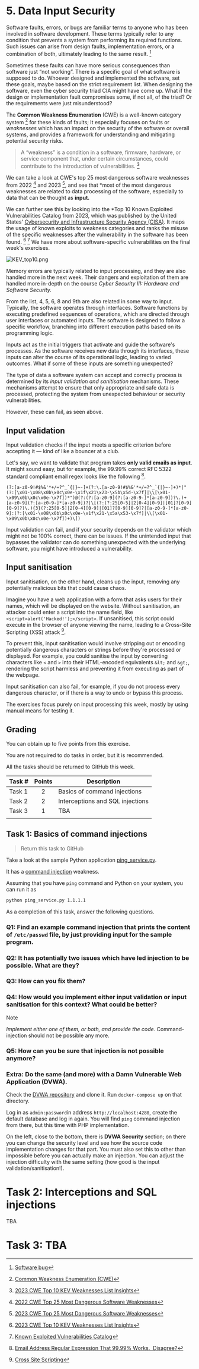 # 5.  Data Input Security

Software faults, errors, or bugs are familiar terms to anyone who has been involved in software development.
These terms typically refer to any condition that prevents a system from performing its required functions. 
Such issues can arise from design faults, implementation errors, or a combination of both, ultimately leading to the same result. [^1]

Sometimes these faults can have more serious consequences than software just “not working”.
There is a specific goal of what software is supposed to do.
Whoever designed and implemented the software, set these goals, maybe based on the strict requirement list.
When designing the software, even the cyber security triad CIA might have come up. 
What if the design or implementation fault compromises some, if not all, of the triad? Or the requirements were just misunderstood?

The **Common Weakness Enumeration** (CWE) is a well-known category system [^2] for these kinds of faults; It especially focuses on faults or *weaknesses* which has an impact on the security of the software or overall systems, and provides a framework for understanding and mitigating potential security risks.

> A “weakness” is a condition in a software, firmware, hardware, or service component that, under certain circumstances, could contribute to the introduction of vulnerabilities. [^5]


We can take a look at CWE's top 25 most dangerous software weaknesses from 2022 [^3] and 2023 [^4], and see that *most of the most dangerous weaknesses are related to data processing of the software, especially to data that can be thought as **input.**


We can further see this by looking into the *Top 10 Known Exploited Vulnerabilities Catalog from 2023, which was published by the United States' [Cybersecurity and Infrastructure Security Agency (CISA)](https://www.dhs.gov/cisa/cybersecurity-division).
It maps the usage of known exploits to weakness categories and ranks the misuse of the specific weaknesses after the vulnerability in the software has been found. [^5] [^6]
We have more about software-specific vulnerabilities on the final week's exercises.

![KEV_top10.png](KEV_top10.png)

Memory errors are typically related to input processing, and they are also handled more in the next week.
Their dangers and exploitation of them are handled more in-depth on the course *Cyber Security III: Hardware and Software Security.*

From the list, 4, 5, 6, 8 and 9th are also related in some way to input. 
Typically, the software operates through interfaces. 
Software functions by executing predefined sequences of operations, which are directed through user interfaces or automated inputs. 
The software is designed to follow a specific workflow, branching into different execution paths based on its programming logic.

Inputs act as the initial triggers that activate and guide the software's processes. As the software receives new data through its interfaces, these inputs can alter the course of its operational logic, leading to varied outcomes.
What if some of these inputs are something unexpected?

The type of data a software system can accept and correctly process is determined by its _input validation and sanitisation_ mechanisms. These mechanisms attempt to ensure that only appropriate and safe data is processed, protecting the system from unexpected behaviour or security vulnerabilities.

However, these can fail, as seen above.

## Input validation

Input validation checks if the input meets a specific criterion before accepting it — kind of like a bouncer at a club.

Let's say, we want to validate that program takes **only valid emails as input**. 
It might sound easy, but for example, the 99.99% correct RFC 5322 standard compliant email regex looks like the following [^7].

```none
(?:[a-z0-9!#$%&'*+/=?^_`{|}~-]+(?:\.[a-z0-9!#$%&'*+/=?^_`{|}~-]+)*|"(?:[\x01-\x08\x0b\x0c\x0e-\x1f\x21\x23-\x5b\x5d-\x7f]|\\[\x01-\x09\x0b\x0c\x0e-\x7f])*")@(?:(?:[a-z0-9](?:[a-z0-9-]*[a-z0-9])?\.)+[a-z0-9](?:[a-z0-9-]*[a-z0-9])?|\[(?:(?:25[0-5]|2[0-4][0-9]|[01]?[0-9][0-9]?)\.){3}(?:25[0-5]|2[0-4][0-9]|[01]?[0-9][0-9]?|[a-z0-9-]*[a-z0-9]:(?:[\x01-\x08\x0b\x0c\x0e-\x1f\x21-\x5a\x53-\x7f]|\\[\x01-\x09\x0b\x0c\x0e-\x7f])+)\])
```

Input validation can fail, and if your security depends on the validator which might not be 100% correct, there can be issues.
If the unintended input that bypasses the validator can do something unexpected with the underlying software, you might have introduced a vulnerability.

## Input sanitisation

Input sanitisation, on the other hand, cleans up the input, removing any potentially malicious bits that could cause chaos.

Imagine you have a web application with a form that asks users for their names, which will be displayed on the website.
Without sanitisation, an attacker could enter a script into the name field, like `<script>alert('Hacked!');</script>`.
If unsanitised, this script could execute in the browser of anyone viewing the name, leading to a Cross-Site Scripting (XSS) attack [^8].

To prevent this, input sanitisation would involve stripping out or encoding potentially dangerous characters or strings before they're processed or displayed. For example, you could sanitise the input by converting characters like `<` and `>` into their HTML-encoded equivalents `&lt;` and `&gt;`, rendering the script harmless and preventing it from executing as part of the webpage.

Input sanitisation can also fail, for example, if you do not process every dangerous character, or if there is a way to undo or bypass this process.

The exercises focus purely on input processing this week, mostly by using manual means for testing it.

## Grading

You can obtain up to five points from this exercise.

You are not required to do tasks in order, but it is recommended.

All the tasks should be returned to GitHub this week.

| Task # | Points | Description |
| ---- | :--: | ---- |
| Task 1 | 2 | Basics of command injections |
| Task 2 | 2 | Interceptions and SQL injections |
| Task 3 | 1 | TBA |
|  |  |  |

## Task 1: Basics of command injections

> Return this task to GitHub

Take a look at the sample Python application [ping_service.py](ping_service.py).

It has a [command injection](https://owasp.org/www-community/attacks/Command_Injection) weakness.


Assuming that you have `ping` command and Python on your system, you can run it as

```sh
python ping_service.py 1.1.1.1
```

As a completion of this task, answer the following questions.

### Q1: Find an example command injection that prints the content of `/etc/passwd` file, by just providing input for the sample program.
### Q2: It has potentially two issues which have led injection to be possible. What are they? 

### Q3: How can you fix them?

### Q4: How would you implement either input validation or input sanitisation for this context? What could be better? 

> [!Note]
> *Implement either one of them, or both, and provide the code.* Command-injection should not be possible any more.

### Q5: How can you be sure that injection is not possible anymore?

### Extra: Do the same (and more) with a Damn Vulnerable Web Application (DVWA).

Check the [DVWA repository](https://github.com/digininja/DVWA/tree/master) and clone it.
Run `docker-compose up` on that directory.

Log in as `admin:password`in address `http://localhost:4280`, create the default database and log in again. You will find `ping` command injection from there, but this time with PHP implementation.

On the left, close to the bottom, there is **DVWA Security** section; on there you can change the security level and see how the source code implementation changes for that part.
You must also set this to other than impossible before you can actually make an injection. 
You can adjust the injection difficulty with the same setting (how good is the input validation/sanitisation!).

# Task 2: Interceptions and SQL injections

TBA

# Task 3:  TBA


 [^1]: [Software bug](https://en.wikipedia.org/wiki/Software_bug)
 [^2]: [Common Weakness Enumeration (CWE)](https://cwe.mitre.org)
 [^3]: [2022 CWE Top 25 Most Dangerous Software Weaknesses](https://cwe.mitre.org/top25/archive/2022/2022_cwe_top25.html)
 [^4]: [2023 CWE Top 25 Most Dangerous Software Weaknesses](https://cwe.mitre.org/top25/archive/2023/2023_top25_list.html)
[^5]: [2023 CWE Top 10 KEV Weaknesses List Insights](https://cwe.mitre.org/top25/archive/2023/2023_kev_insights.html#)
[^6]: [Known Exploited Vulnerabilities Catalog](https://www.cisa.gov/known-exploited-vulnerabilities-catalog)
[^7]: [Email Address Regular Expression That 99.99% Works.  Disagree?](https://emailregex.com)
[^8]: [Cross Site Scripting](https://owasp.org/www-community/attacks/xss/)

